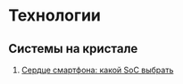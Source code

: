 # Технологии

## Системы на кристале
1. [Сердце смартфона: какой SoC выбрать](https://habr.com/company/mvideo/blog/415197/)
